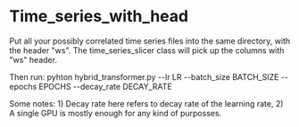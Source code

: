 # Time_series_with_head

Put all your possibly correlated time series files into the same directory, with the header "ws". The time_series_slicer class will pick up the columns with "ws" header.

Then run:
pyhton hybrid_transformer.py --lr LR --batch_size BATCH_SIZE --epochs EPOCHS --decay_rate DECAY_RATE

Some notes: 1) Decay rate here refers to decay rate of the learning rate,
2) A single GPU is mostly enough for any kind of purposses.

